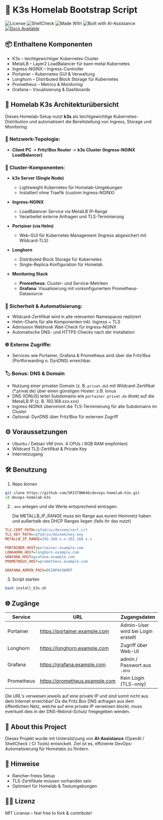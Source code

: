 # 🚀 K3s Homelab Bootstrap Script

![License](https://img.shields.io/github/license/sristow646/devops-homelab-k3s)
![ShellCheck](https://github.com/sristow646/devops-homelab-k3s/actions/workflows/shellcheck.yml/badge.svg)
![Made With](https://img.shields.io/badge/Made%20with-Bash-blue)
![Built with AI-Assistance](https://img.shields.io/badge/Built%20with-AI--Assistance-blueviolet?style=flat-square)
[![Docs Available](https://img.shields.io/badge/Docs-Available-blue?style=flat-square)](docs/)


## 📦 Enthaltene Komponenten

- K3s – leichtgewichtiger Kubernetes Cluster
- MetalLB – Layer2 LoadBalancer für bare-metal Kubernetes
- Ingress-NGINX – Ingress-Controller
- Portainer – Kubernetes GUI & Verwaltung
- Longhorn – Distributed Block Storage für Kubernetes
- Prometheus – Metrics & Monitoring
- Grafana – Visualisierung & Dashboards
## 🏡 Homelab K3s Architekturübersicht

Dieses Homelab-Setup nutzt **k3s** als leichtgewichtige Kubernetes-Distribution und automatisiert die Bereitstellung von Ingress, Storage und Monitoring.

### 🔗 Netzwerk-Topologie:
- **Client PC** → **Fritz!Box Router** → **k3s Cluster (Ingress-NGINX LoadBalancer)**

### 🧩 Cluster-Komponenten:
- **k3s Server (Single Node)**  
  - Lightweight Kubernetes für Homelab-Umgebungen
  - Installiert ohne Traefik (custom Ingress-NGINX)

- **Ingress-NGINX**
  - LoadBalancer Service via MetalLB IP-Range
  - Verarbeitet externe Anfragen und TLS-Terminierung

- **Portainer (via Helm)**
  - Web-GUI für Kubernetes Management (Ingress abgesichert mit Wildcard-TLS)

- **Longhorn**
  - Distributed Block Storage für Kubernetes
  - Single-Replica Konfiguration für Homelab

- **Monitoring Stack**
  - **Prometheus**: Cluster- und Service-Metriken
  - **Grafana**: Visualisierung mit vorkonfiguriertem Prometheus-Datasource

### 🔐 Sicherheit & Automatisierung:
- Wildcard-Zertifikat wird in alle relevanten Namespaces repliziert
- Helm-Charts für alle Komponenten inkl. Ingress + TLS
- Admission Webhook Wait-Check für Ingress-NGINX
- Automatische DNS- und HTTPS-Checks nach der Installation

### 🌐 Externe Zugriffe:
- Services wie Portainer, Grafana & Prometheus sind über die Fritz!Box (Portforwarding o. DynDNS) erreichbar.

### 🏷️ Bonus: DNS & Domain
- Nutzung einer privaten Domain (z. B. `privat.de`) mit Wildcard-Zertifikat (*.privat.de) über einen günstigen Hoster: z.B. Ionus
- DNS (IONUS) leitet Subdomains wie `portainer.privat.de` direkt auf die MetalLB IP (z. B. 192.168.xxx.xxx)
- Ingress-NGINX übernimmt die TLS-Terminierung für alle Subdomains im Cluster
- Optional: DynDNS über Fritz!Box für externen Zugriff




## ⚙️ Voraussetzungen

- Ubuntu / Debian VM (min. 4 CPUs / 8GB RAM empfohlen)
- Wildcard TLS-Zertifikat & Private Key
- Internetzugang

## 🛠️ Benutzung

1. Repo klonen

```bash
git clone https://github.com/SRISTOW646/devops-homelab-k3s.git
cd devops-homelab-k3s
```

2. `.env` anlegen und die Werte entsprechend eintragen.

   Die METALLB_IP_RANGE muss ein Range aus eurem Heimnetz haben und außerhalb des DHCP Ranges liegen (falls ihr das nutzt)

```ini
TLS_CERT_PATH=/pfad/zu/deinem/cert.crt
TLS_KEY_PATH=/pfad/zu/deinem/key.key
METALLB_IP_RANGE=192.168.x.x-192.168.x.x

PORTAINER_HOST=portainer.example.com
LONGHORN_HOST=longhorn.example.com
GRAFANA_HOST=grafana.example.com
PROMETHEUS_HOST=prometheus.example.com

GRAFANA_ADMIN_PASS=DEINPASSWORT
```

3. Script starten

```bash
bash install_k3s.sh
```

## 🌐 Zugänge

| Service      | URL                         | Zugangsdaten                        |
|--------------|-----------------------------|-------------------------------------|
| Portainer    | https://portainer.example.com  | Admin-User wird bei Login erstellt  |
| Longhorn     | https://longhorn.example.com   | Zugriff über Web-UI                 |
| Grafana      | https://grafana.example.com    | admin / Passwort aus `.env`         |
| Prometheus   | https://prometheus.example.com | Kein Login (TLS-only)               |

DIe URL's verweisen jeweils auf eine private IP und sind somit nicht aus dem Internet erreichbar!
Da die Fritz.Box DNS anfragen aus dem öffentlichen Netz, welche auf eine private IP verweisen blockt,
muss eventuell dies in der DNS-Rebind-Schutz freigegeben werden.

## 🤖 About this Project

Dieses Projekt wurde mit Unterstützung von **AI-Assistance** (OpenAI / ShellCheck / CI Tools) entwickelt. Ziel ist es, effiziente DevOps-Automatisierung für Homelabs zu fördern.

## 📝 Hinweise
- Rancher-freies Setup
- TLS-Zertifikate müssen vorhanden sein
- Optimiert für Homelab & Testumgebungen

## 🧑‍💻 Lizenz
MIT License – feel free to fork & contribute!
